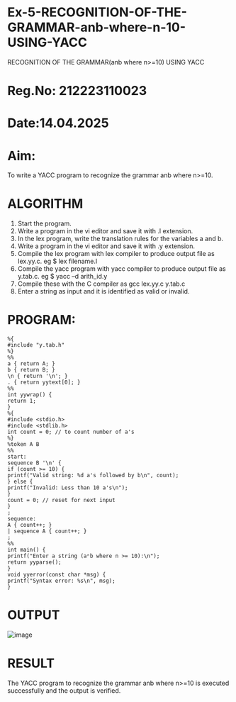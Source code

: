 # Ex-5-RECOGNITION-OF-THE-GRAMMAR-anb-where-n-10-USING-YACC
RECOGNITION OF THE GRAMMAR(anb where n>=10) USING YACC
# Reg.No: 212223110023
# Date:14.04.2025
# Aim:
To write a YACC program to recognize the grammar anb where n>=10.
# ALGORITHM
1.	Start the program.
2.	Write a program in the vi editor and save it with .l extension.
3.	In the lex program, write the translation rules for the variables a and b.
4.	Write a program in the vi editor and save it with .y extension.
5.	Compile the lex program with lex compiler to produce output file as lex.yy.c. eg $ lex filename.l
6.	Compile the yacc program with yacc compiler to produce output file as y.tab.c. eg $ yacc –d arith_id.y
7.	Compile these with the C compiler as gcc lex.yy.c y.tab.c
8.	Enter a string as input and it is identified as valid or invalid.
# PROGRAM:
```
%{
#include "y.tab.h"
%}
%%
a { return A; }
b { return B; }
\n { return '\n'; }
. { return yytext[0]; }
%%
int yywrap() {
return 1;
}
%{
#include <stdio.h>
#include <stdlib.h>
int count = 0; // to count number of a's
%}
%token A B
%%
start:
sequence B '\n' {
if (count >= 10) {
printf("Valid string: %d a's followed by b\n", count);
} else {
printf("Invalid: Less than 10 a's\n");
}
count = 0; // reset for next input
}
;
sequence:
A { count++; }
| sequence A { count++; }
;
%%
int main() {
printf("Enter a string (aⁿb where n >= 10):\n");
return yyparse();
}
void yyerror(const char *msg) {
printf("Syntax error: %s\n", msg);
}
```
# OUTPUT
![image](https://github.com/user-attachments/assets/6560aef4-ee91-42e2-bde5-41fc12744de9)

# RESULT
The YACC program to recognize the grammar anb where n>=10 is executed successfully and the output is verified.
